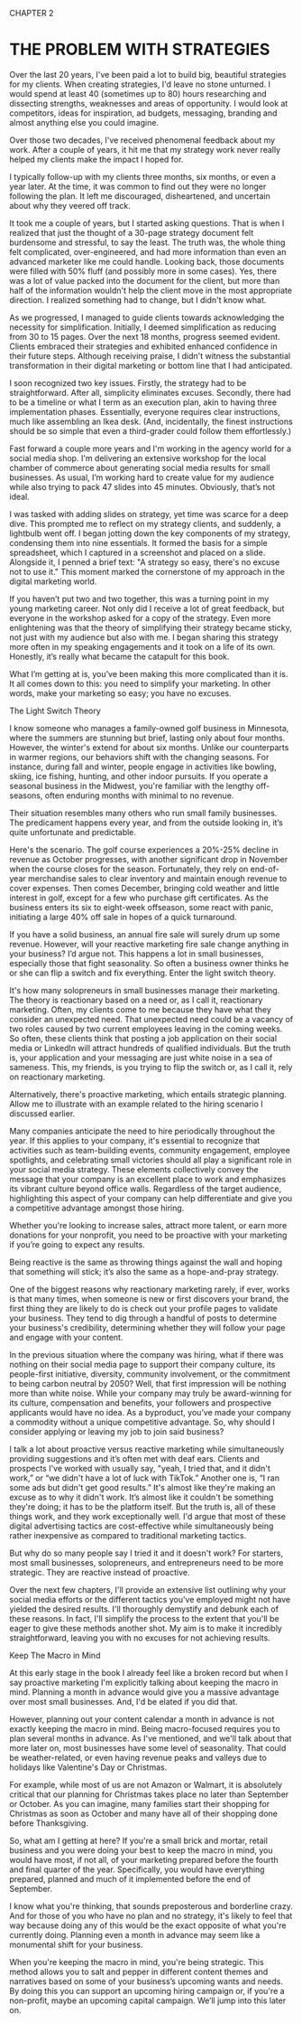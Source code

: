 CHAPTER 2

# THE PROBLEM WITH STRATEGIES

Over the last 20 years, I've been paid a lot to build big, beautiful strategies for my clients. When creating strategies, I'd leave no stone unturned. I would spend at least 40 (sometimes up to 80) hours researching and dissecting strengths, weaknesses and areas of opportunity. I would look at competitors, ideas for inspiration, ad budgets, messaging, branding and almost anything else you could imagine.

Over those two decades, I've received phenomenal feedback about my work. After a couple of years, it hit me that my strategy work never really helped my clients make the impact I hoped for.

I typically follow-up with my clients three months, six months, or even a year later. At the time, it was common to find out they were no longer following the plan. It left me discouraged, disheartened, and uncertain about why they veered off track.

It took me a couple of years, but I started asking questions. That is when I realized that just the thought of a 30-page strategy document felt burdensome and stressful, to say the least. The truth was, the whole thing felt complicated, over-engineered, and had more information than even an advanced marketer like me could handle. Looking back, those documents were filled with 50% fluff (and possibly more in some cases). Yes, there was a lot of value packed into the document for the client, but more than half of the information wouldn't help the client move in the most appropriate direction. I realized something had to change, but I didn't know what.

As we progressed, I managed to guide clients towards acknowledging the necessity for simplification. Initially, I deemed simplification as reducing from 30 to 15 pages. Over the next 18 months, progress seemed evident. Clients embraced their strategies and exhibited enhanced confidence in their future steps. Although receiving praise, I didn't witness the substantial transformation in their digital marketing or bottom line that I had anticipated.

I soon recognized two key issues. Firstly, the strategy had to be straightforward. After all, simplicity eliminates excuses. Secondly, there had to be a timeline or what I term as an execution plan, akin to having three implementation phases. Essentially, everyone requires clear instructions, much like assembling an Ikea desk. (And, incidentally, the finest instructions should be so simple that even a third-grader could follow them effortlessly.)

Fast forward a couple more years and I'm working in the agency world for a social media shop. I'm delivering an extensive workshop for the local chamber of commerce about generating social media results for small businesses. As usual, I’m working hard to create value for my audience while also trying to pack 47 slides into 45 minutes. Obviously, that’s not ideal.

I was tasked with adding slides on strategy, yet time was scarce for a deep dive. This prompted me to reflect on my strategy clients, and suddenly, a lightbulb went off. I began jotting down the key components of my strategy, condensing them into nine essentials. It formed the basis for a simple spreadsheet, which I captured in a screenshot and placed on a slide. Alongside it, I penned a brief text: "A strategy so easy, there's no excuse not to use it." This moment marked the cornerstone of my approach in the digital marketing world.

If you haven’t put two and two together, this was a turning point in my young marketing career. Not only did I receive a lot of great feedback, but everyone in the workshop asked for a copy of the strategy. Even more enlightening was that the theory of simplifying their strategy became sticky, not just with my audience but also with me. I began sharing this strategy more often in my speaking engagements and it took on a life of its own. Honestly, it’s really what became the catapult for this book.

What I’m getting at is, you’ve been making this more complicated than it is. It all comes down to this: you need to simplify your marketing. In other words, make your marketing so easy; you have no excuses.

The Light Switch Theory

I know someone who manages a family-owned golf business in Minnesota, where the summers are stunning but brief, lasting only about four months. However, the winter's extend for about six months. Unlike our counterparts in warmer regions, our behaviors shift with the changing seasons. For instance, during fall and winter, people engage in activities like bowling, skiing, ice fishing, hunting, and other indoor pursuits. If you operate a seasonal business in the Midwest, you're familiar with the lengthy off-seasons, often enduring months with minimal to no revenue.

Their situation resembles many others who run small family businesses. The predicament happens every year, and from the outside looking in, it’s quite unfortunate and predictable.

Here's the scenario. The golf course experiences a 20%-25% decline in revenue as October progresses, with another significant drop in November when the course closes for the season. Fortunately, they rely on end-of-year merchandise sales to clear inventory and maintain enough revenue to cover expenses. Then comes December, bringing cold weather and little interest in golf, except for a few who purchase gift certificates. As the business enters its six to eight-week offseason, some react with panic, initiating a large 40% off sale in hopes of a quick turnaround.

If you have a solid business, an annual fire sale will surely drum up some revenue. However, will your reactive marketing fire sale change anything in your business? I’d argue not. This happens a lot in small businesses, especially those that fight seasonality. So often a business owner thinks he or she can flip a switch and fix everything. Enter the light switch theory.

It's how many solopreneurs in small businesses manage their marketing. The theory is reactionary based on a need or, as I call it, reactionary marketing. Often, my clients come to me because they have what they consider an unexpected need. That unexpected need could be a vacancy of two roles caused by two current employees leaving in the coming weeks. So often, these clients think that posting a job application on their social media or LinkedIn will attract hundreds of qualified individuals. But the truth is, your application and your messaging are just white noise in a sea of sameness. This, my friends, is you trying to flip the switch or, as I call it, rely on reactionary marketing.

Alternatively, there's proactive marketing, which entails strategic planning. Allow me to illustrate with an example related to the hiring scenario I discussed earlier.

Many companies anticipate the need to hire periodically throughout the year. If this applies to your company, it's essential to recognize that activities such as team-building events, community engagement, employee spotlights, and celebrating small victories should all play a significant role in your social media strategy. These elements collectively convey the message that your company is an excellent place to work and emphasizes its vibrant culture beyond office walls. Regardless of the target audience, highlighting this aspect of your company can help differentiate and give you a competitive advantage amongst those hiring.

Whether you're looking to increase sales, attract more talent, or earn more donations for your nonprofit, you need to be proactive with your marketing if you’re going to expect any results.

Being reactive is the same as throwing things against the wall and hoping that something will stick; it’s also the same as a hope-and-pray strategy.

One of the biggest reasons why reactionary marketing rarely, if ever, works is that many times, when someone is new or first discovers your brand, the first thing they are likely to do is check out your profile pages to validate your business. They tend to dig through a handful of posts to determine your business's credibility, determining whether they will follow your page and engage with your content.

In the previous situation where the company was hiring, what if there was nothing on their social media page to support their company culture, its people-first initiative, diversity, community involvement, or the commitment to being carbon neutral by 2050? Well, that first impression will be nothing more than white noise. While your company may truly be award-winning for its culture, compensation and benefits, your followers and prospective applicants would have no idea. As a byproduct, you’ve made your company a commodity without a unique competitive advantage. So, why should I consider applying or leaving my job to join said business?

I talk a lot about proactive versus reactive marketing while simultaneously providing suggestions and it’s often met with deaf ears. Clients and prospects I've worked with usually say, "yeah, I tried that, and it didn't work,” or “we didn't have a lot of luck with TikTok.” Another one is, “I ran some ads but didn't get good results.” It's almost like they're making an excuse as to why it didn't work. It’s almost like it couldn't be something they're doing; it has to be the platform itself. But the truth is, all of these things work, and they work exceptionally well. I'd argue that most of these digital advertising tactics are cost-effective while simultaneously being rather inexpensive as compared to traditional marketing tactics.

But why do so many people say I tried it and it doesn't work? For starters, most small businesses, solopreneurs, and entrepreneurs need to be more strategic. They are reactive instead of proactive.

Over the next few chapters, I'll provide an extensive list outlining why your social media efforts or the different tactics you've employed might not have yielded the desired results. I'll thoroughly demystify and debunk each of these reasons. In fact, I'll simplify the process to the extent that you'll be eager to give these methods another shot. My aim is to make it incredibly straightforward, leaving you with no excuses for not achieving results.

Keep The Macro in Mind

At this early stage in the book I already feel like a broken record but when I say proactive marketing I'm explicitly talking about keeping the macro in mind. Planning a month in advance would give you a massive advantage over most small businesses. And, I'd be elated if you did that.

However, planning out your content calendar a month in advance is not exactly keeping the macro in mind. Being macro-focused requires you to plan several months in advance. As I've mentioned, and we'll talk about that more later on, most businesses have some level of seasonality. That could be weather-related, or even having revenue peaks and valleys due to holidays like Valentine's Day or Christmas.

For example, while most of us are not Amazon or Walmart, it is absolutely critical that our planning for Christmas takes place no later than September or October. As you can imagine, many families start their shopping for Christmas as soon as October and many have all of their shopping done before Thanksgiving.

So, what am I getting at here? If you're a small brick and mortar, retail business and you were doing your best to keep the macro in mind, you would have most, if not all, of your marketing prepared before the fourth and final quarter of the year. Specifically, you would have everything prepared, planned and much of it implemented before the end of September.

I know what you're thinking, that sounds preposterous and borderline crazy. And for those of you who have no plan and no strategy, it's likely to feel that way because doing any of this would be the exact opposite of what you're currently doing. Planning even a month in advance may seem like a monumental shift for your business.

When you're keeping the macro in mind, you're being strategic. This method allows you to salt and pepper in different content themes and narratives based on some of your business’s upcoming wants and needs. By doing this you can support an upcoming hiring campaign or, if you're a non-profit, maybe an upcoming capital campaign. We’ll jump into this later on.